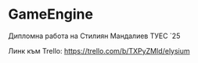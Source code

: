 # GameEngine
Дипломна работа на Стилиян Мандалиев ТУЕС `25

Линк към Trello: https://trello.com/b/TXPyZMId/elysium
